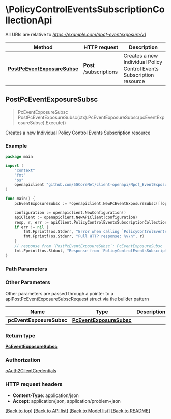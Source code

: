 # \PolicyControlEventsSubscriptionCollectionApi

All URIs are relative to *https://example.com/npcf-eventexposure/v1*

Method | HTTP request | Description
------------- | ------------- | -------------
[**PostPcEventExposureSubsc**](PolicyControlEventsSubscriptionCollectionApi.md#PostPcEventExposureSubsc) | **Post** /subscriptions | Creates a new Individual Policy Control Events Subscription resource



## PostPcEventExposureSubsc

> PcEventExposureSubsc PostPcEventExposureSubsc(ctx).PcEventExposureSubsc(pcEventExposureSubsc).Execute()

Creates a new Individual Policy Control Events Subscription resource

### Example

```go
package main

import (
    "context"
    "fmt"
    "os"
    openapiclient "github.com/5GCoreNet/client-openapi/Npcf_EventExposure"
)

func main() {
    pcEventExposureSubsc := *openapiclient.NewPcEventExposureSubsc([]openapiclient.PcEvent{*openapiclient.NewPcEvent()}, "NotifUri_example", "NotifId_example") // PcEventExposureSubsc | 

    configuration := openapiclient.NewConfiguration()
    apiClient := openapiclient.NewAPIClient(configuration)
    resp, r, err := apiClient.PolicyControlEventsSubscriptionCollectionApi.PostPcEventExposureSubsc(context.Background()).PcEventExposureSubsc(pcEventExposureSubsc).Execute()
    if err != nil {
        fmt.Fprintf(os.Stderr, "Error when calling `PolicyControlEventsSubscriptionCollectionApi.PostPcEventExposureSubsc``: %v\n", err)
        fmt.Fprintf(os.Stderr, "Full HTTP response: %v\n", r)
    }
    // response from `PostPcEventExposureSubsc`: PcEventExposureSubsc
    fmt.Fprintf(os.Stdout, "Response from `PolicyControlEventsSubscriptionCollectionApi.PostPcEventExposureSubsc`: %v\n", resp)
}
```

### Path Parameters



### Other Parameters

Other parameters are passed through a pointer to a apiPostPcEventExposureSubscRequest struct via the builder pattern


Name | Type | Description  | Notes
------------- | ------------- | ------------- | -------------
 **pcEventExposureSubsc** | [**PcEventExposureSubsc**](PcEventExposureSubsc.md) |  | 

### Return type

[**PcEventExposureSubsc**](PcEventExposureSubsc.md)

### Authorization

[oAuth2ClientCredentials](../README.md#oAuth2ClientCredentials)

### HTTP request headers

- **Content-Type**: application/json
- **Accept**: application/json, application/problem+json

[[Back to top]](#) [[Back to API list]](../README.md#documentation-for-api-endpoints)
[[Back to Model list]](../README.md#documentation-for-models)
[[Back to README]](../README.md)

